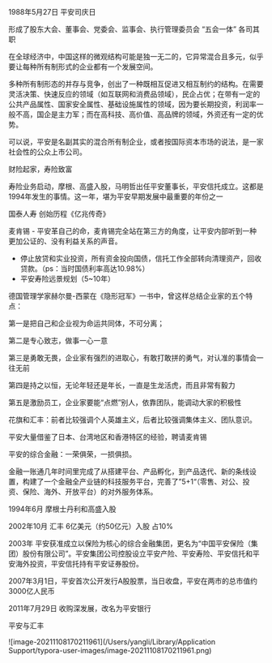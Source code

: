 1988年5月27日 平安司庆日

形成了股东大会、董事会、党委会、监事会、执行管理委员会 “五会一体” 各司其职

在全球经济中，中国这样的微观结构可能是独一无二的，它异常混合且多元，似乎要让每种所有制形式的企业都有一个发展空间。

多种所有制形态的并存与竞争，创出了一种既相互促进又相互制约的结构。在需要灵活决策、快速反应的领域（如互联网和消费品领域），民企占优；在带有一定的公共产品属性、国家安全属性、基础设施属性的领域，因为要长期投资，利润率一般不高，国企是主力军；而在高科技、高价值、高品牌的领域，外资还有一定的优势。

可以说，平安是名副其实的混合所有制企业，或者按国际资本市场的说法，是一家社会性的公众上市公司。

财险起家，寿险致富

寿险业务启动，摩根、高盛入股，马明哲出任平安董事长，平安信托成立。这都是1994年发生的事情。这一年，堪为平安早期发展中最重要的年份之一

国泰人寿 创始历程《亿兆传奇》

麦肯锡 - 平安革自己的命，麦肯锡完全站在第三方的角度，让平安内部听到一种更加公证的、没有利益关系的声音。

* 停止放贷和实业投资，所有资金投向国债，信托工作全部转向清理资产，回收贷款。（ps：当时国债利率高达10.98%）
* 平安寿险远景规划（5~10年）



德国管理学家赫尔曼-西蒙在《隐形冠军》一书中，曾这样总结企业家的五个特点：

第一是把自己和企业视为命运共同体，不可分离；

第二是专心致志，做事一心一意

第三是勇敢无畏，企业家有强烈的进取心，有敢打敢拼的勇气，对认准的事情会一往无前

第四是持之以恒，无论年轻还是年长，一直是生龙活虎，而且非常有毅力

第五是激励员工，企业家要能“点燃”别人，依靠团队，能调动大家的积极性



花旗和汇丰：前者比较强调个人英雄主义，后者比较强调集体主义、团队意识。

平安大量借鉴了日本、台湾地区和香港特区的经验，聘请麦肯锡



平安的综合金融：一荣俱荣，一损俱损。

金融一账通几年时间里完成了从搭建平台、产品孵化，到产品迭代、新的条线设置，构建了一个金融全产业链的科技服务平台，完善了”5+1“（零售、对公、投资、保险、海外、开放平台）的对外服务体系。



1994年6月   摩根士丹利和高盛入股

2002年10月 汇丰 6亿美元（约50亿元）入股  占10%

2003年 平安获准成立以保险为核心的综合金融集团，更名为“中国平安保险（集团）股份有限公司”。平安集团公司控股设立平安产险、平安寿险、平安信托和平安海外投资，平安信托持有平安证券股份。

2007年3月1日，平安首次公开发行A股股票，当日收盘，平安在两市的总市值约3000亿人民币

2011年7月29日 收购深发展，改名为平安银行









平安与汇丰

![image-20211108170211961](/Users/yangli/Library/Application Support/typora-user-images/image-20211108170211961.png)